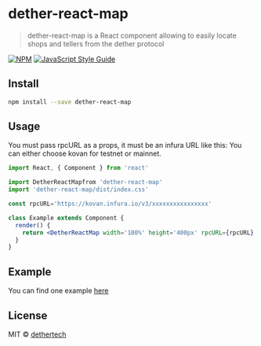 # dether-react-map

> dether-react-map is a React component allowing to easily locate shops and tellers from the dether protocol

[![NPM](https://img.shields.io/npm/v/dether-react-map.svg)](https://www.npmjs.com/package/dether-react-map) [![JavaScript Style Guide](https://img.shields.io/badge/code_style-standard-brightgreen.svg)](https://standardjs.com)

## Install

```bash
npm install --save dether-react-map
```

## Usage

You must pass rpcURL as a props, it must be an infura URL like this:
You can either choose kovan for testnet or mainnet.

```jsx
import React, { Component } from 'react'

import DetherReactMapfrom 'dether-react-map'
import 'dether-react-map/dist/index.css'

const rpcURL='https://kovan.infura.io/v3/xxxxxxxxxxxxxxxx'

class Example extends Component {
  render() {
    return <DetherReactMap width='100%' height='400px' rpcURL={rpcURL} />
  }
}
```

## Example

You can find one example [here](https://github.com/dethertech/dether-react-map/tree/master/example)

## License

MIT © [dethertech](https://github.com/dethertech)
